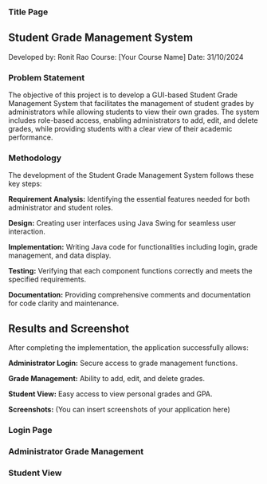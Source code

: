 ### Title Page ###

## Student Grade Management System ##
Developed by: Ronit Rao
Course: [Your Course Name]
Date: 31/10/2024

### Problem Statement ###

The objective of this project is to develop a GUI-based Student Grade Management System that facilitates the management of student grades by administrators while allowing students to view their own grades. The system includes role-based access, enabling administrators to add, edit, and delete grades, while providing students with a clear view of their academic performance.

### Methodology ###

The development of the Student Grade Management System follows these key steps:

**Requirement Analysis:** Identifying the essential features needed for both administrator and student roles.

**Design:** Creating user interfaces using Java Swing for seamless user interaction.

**Implementation:** Writing Java code for functionalities including login, grade management, and data display.

**Testing:** Verifying that each component functions correctly and meets the specified requirements.

**Documentation:** Providing comprehensive comments and documentation for code clarity and maintenance.


## Results and Screenshot ##

After completing the implementation, the application successfully allows:

**Administrator Login:** Secure access to grade management functions.

**Grade Management:** Ability to add, edit, and delete grades.

**Student View:** Easy access to view personal grades and GPA.

**Screenshots:** (You can insert screenshots of your application here)

  ###  Login Page ###

  ###  Administrator Grade Management ###

 ###   Student View ###

 
